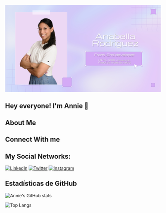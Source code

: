 ![Banner](https://github.com/anabella-01/anabella-01/blob/main/Banner%20de%20anie%20JPG.jpg?raw=true)

## Hey everyone! I'm Annie 👋

## About Me

## Connect With me

## My Social Networks:

[![LinkedIn](https://img.shields.io/badge/LinkedIn-0077B5?style=for-the-badge&logo=linkedin&logoColor=white)](https://www.linkedin.com/in/anabella-rodriguez/)
[![Twitter](https://img.shields.io/badge/Twitter-1DA1F2?style=for-the-badge&logo=twitter&logoColor=white)](https://twitter.com/annie_dev)
[![Instagram](https://img.shields.io/badge/Instagram-E4405F?style=for-the-badge&logo=instagram&logoColor=white)](https://www.instagram.com/annie.dev)

## Estadísticas de GitHub
![Annie's GitHub stats](https://github-readme-stats.vercel.app/api?username=anabella-01&show_icons=true&theme=radical)

![Top Langs](https://github-readme-stats.vercel.app/api/top-langs/?username=anabella-01&layout=compact&theme=radical)



